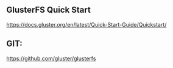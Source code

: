## GlusterFS Quick Start
https://docs.gluster.org/en/latest/Quick-Start-Guide/Quickstart/

## GIT:
https://github.com/gluster/glusterfs
